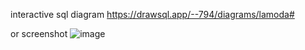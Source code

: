 interactive sql diagram
https://drawsql.app/--794/diagrams/lamoda#

or screenshot
![image](https://user-images.githubusercontent.com/65483938/180611106-6d743c1c-61e4-438d-a952-f80f4066b25f.png)
